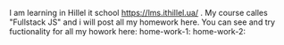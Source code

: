 I am learning in Hillel it school https://lms.ithillel.ua/ . My course calles "Fullstack JS" and i will post all my homework here.
You can see and try fuctionality for all my howork here:
home-work-1:
home-work-2:
